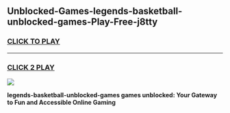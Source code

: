 
## Unblocked-Games-legends-basketball-unblocked-games-Play-Free-j8tty
<h3>
<a href="https://premium76.site?title=legends-basketball-unblocked-games&ref=19M">CLICK TO PLAY</a></h3>
<hr>

<h3>
<a href="https://premium76.site?title=legends-basketball-unblocked-games&ref=19M">CLICK 2 PLAY</a>
  
</h3>

<a href="https://premium76.site?title=legends-basketball-unblocked-games&ref=19M"><img src="https://clearcache.store/games.png"></a>


**legends-basketball-unblocked-games games unblocked: Your Gateway to Fun and Accessible Online Gaming**
